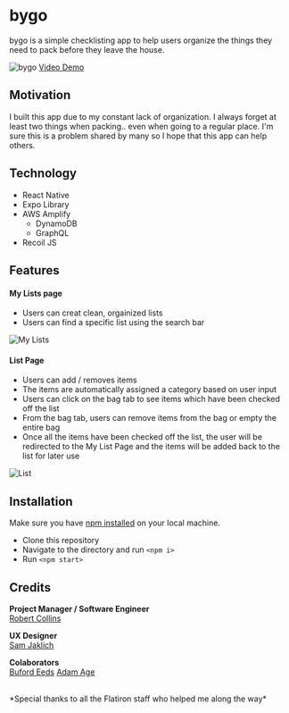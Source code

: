 # bygo

bygo is a simple checklisting app to help users organize the things they need to pack before they leave the house.

![bygo](/assets/bygo.png)
[Video Demo](https://youtu.be/EUud819iFZk)

## Motivation

I built this app due to my constant lack of organization. I always forget at least two things when packing.. even when going to a regular place. I'm sure this is a problem shared by many so I hope that this app can help others.

## Technology

* React Native
* Expo Library
* AWS Amplify
  * DynamoDB
  * GraphQL
* Recoil JS

## Features

#### My Lists page

* Users can creat clean, orgainized lists
* Users can find a specific list using the search bar

![My Lists](/assets/myList.png)

#### List Page

* Users can add / removes items
* The items are automatically assigned a category based on user input
* Users can click on the bag tab to see items which have been checked off the list
* From the bag tab, users can remove items from the bag or empty the entire bag
* Once all the items have been checked off the list, the user will be redirected to the My List Page and the items will be added back to the list for later use

![List](/assets/ListPage.png)

## Installation

Make sure you have [npm installed](https://www.npmjs.com/get-npm) on your local machine.

* Clone this repository
* Navigate to the directory and run `<npm i>`
* Run `<npm start>`


## Credits

**Project Manager / Software Engineer**<br />
[Robert Collins](https://www.linkedin.com/in/rpc219/)

**UX Designer**<br />
[Sam Jaklich](https://samjaklich.com/)

**Colaborators**<br />
[Buford Eeds](https://www.linkedin.com/in/bufordeeds/)
[Adam Age](https://www.linkedin.com/in/errorsyntax/)

<br />
*Special thanks to all the Flatiron staff who helped me along the way*

